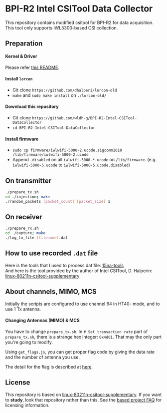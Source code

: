 # BPI-R2 Intel CSITool Data Collector

This repository contains modified csitool for BPI-R2 for data acquisition.  
This tool only supports IWL5300-based CSI collection.

## Preparation

#### Kernel & Driver

Please refer [this README](https://github.com/wldh-g/BPI-R2-Intel-CSITool#readme).

#### Install `lorcon`

- Git clone `https://github.com/dhalperi/lorcon-old`
- `make` and `sudo make install` on `./lorcon-old/`

#### Download this repository

- Git clone `https://github.com/wldh-g/BPI-R2-Intel-CSITool-DataCollector`
- `cd BPI-R2-Intel-CSITool-DataCollector`

#### Install firmware

- `sudo cp firmware/iwlwifi-5000-2.ucode.sigcomm2010 /lib/firmware/iwlwifi-5000-2.ucode`
- Append `.disabled` on all `iwlwifi-5000-*.ucode` on `/lib/firmware`. (e.g. `iwlwifi-5000-5.ucode` to `iwlwifi-5000-5.ucode.disabled`)

## On transmitter

```bash
./prepare_tx.sh
cd ./injection; make
./random_packets [packet_count] [packet_size] 1
```

## On receiver

```bash
./prepare_rx.sh
cd ./capture; make
./log_to_file [filename].dat
```

## How to use recorded `.dat` file

Here is the tools that I used to process dat file: [15na-tools](https://github.com/wldh-g/15na-tools#readme)  
And here is the tool provided by the author of Intel CSITool, D. Halperin: [linux-80211n-csitool-supplementary](https://github.com/dhalperi/linux-80211n-csitool-supplementary)

## About channels, MIMO, MCS

Initially the scripts are configured to use channel 64 in HT40- mode, and to use 1 Tx antenna.

#### Changing Antennas (MIMO) & MCS

You have to change `prepare_tx.sh`.
In `# Set transaction rate` part of `prepare_tx.sh`, there is a strange hex integer: `0x4d01`. That may the only part you're going to modify.

Using `get_flags.js`, you can get proper flag code by giving the data rate and the number of antenna you use.

The detail for the flag is described at [here](https://github.com/wldh-g/BPI-R2-Intel-CSITool-Kernel/blob/master/drivers/net/wireless/iwlwifi/dvm/commands.h#L245-L334).

## License

This repository is based on [linux-80211n-csitool-supplementary](http://github.com/dhalperi/linux-80211n-csitool-supplementary).
If you want to **study**, look that repository rather than this.
See the [based project FAQ](http://dhalperi.github.io/linux-80211n-csitool/faq.html) for licensing information.
